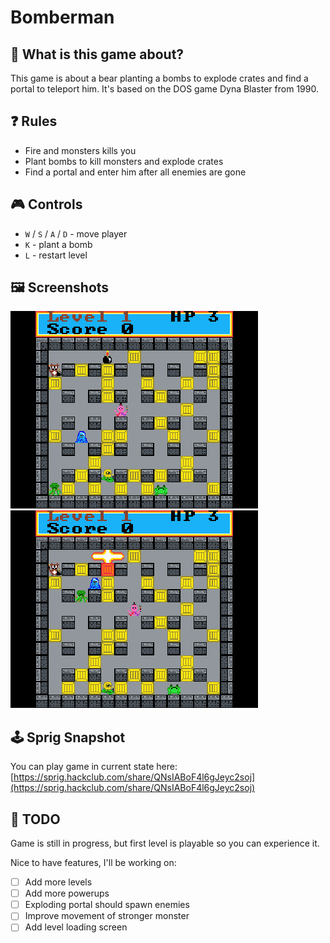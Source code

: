 # Bomberman

## 🤔 What is this game about?
This game is about a bear planting a bombs to explode crates and find a portal to teleport him.
It's based on the DOS game Dyna Blaster from 1990.

## ❓ Rules
- Fire and monsters kills you
- Plant bombs to kill monsters and explode crates
- Find a portal and enter him after all enemies are gone

## 🎮 Controls
- `W` / `S` / `A` / `D` - move player
- `K` - plant a bomb
- `L` - restart level

## 🖼 Screenshots
![Bomberman](Bomberman.png)
![Bomberman](Bomberman_2.png)

## 🕹 Sprig Snapshot
You can play game in current state here: [https://sprig.hackclub.com/share/QNsIABoF4l6gJeyc2soj](https://sprig.hackclub.com/share/QNsIABoF4l6gJeyc2soj)

## 📝 TODO
Game is still in progress, but first level is playable so you can experience it.

Nice to have features, I'll be working on:
- [ ] Add more levels
- [ ] Add more powerups
- [ ] Exploding portal should spawn enemies
- [ ] Improve movement of stronger monster
- [ ] Add level loading screen
